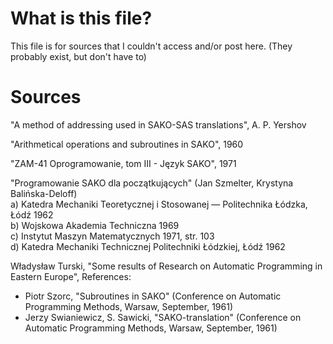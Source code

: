 # What is this file?
This file is for sources that I couldn't access and/or post here. (They probably exist, but don't have to)
# Sources
"A method of addressing used in SAKO-SAS translations", A. P. Yershov 

"Arithmetical operations and subroutines in SAKO", 1960

"ZAM-41 Oprogramowanie, tom III - Język SAKO", 1971

"Programowanie SAKO dla początkujących" (Jan Szmelter, Krystyna Balińska-Deloff)  
a) Katedra Mechaniki Teoretycznej i Stosowanej — Politechnika Łódzka, Łódź 1962  
b) Wojskowa Akademia Techniczna 1969   
c) Instytut Maszyn Matematycznych 1971, str. 103  
d) Katedra Mechaniki Technicznej Politechniki Łódzkiej, Łódź 1962  

Władysław Turski, "Some results of Research on Automatic Programming in Eastern Europe", References:   
- Piotr Szorc, "Subroutines in SAKO" (Conference on Automatic Programming Methods, Warsaw, September, 1961)   
- Jerzy Swianiewicz, S. Sawicki, "SAKO-translation" (Conference on Automatic Programming Methods, Warsaw, September, 1961)  
